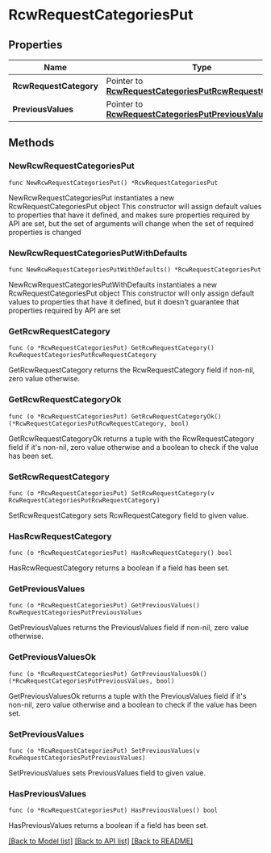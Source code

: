 # RcwRequestCategoriesPut

## Properties

Name | Type | Description | Notes
------------ | ------------- | ------------- | -------------
**RcwRequestCategory** | Pointer to [**RcwRequestCategoriesPutRcwRequestCategory**](RcwRequestCategoriesPutRcwRequestCategory.md) |  | [optional] 
**PreviousValues** | Pointer to [**RcwRequestCategoriesPutPreviousValues**](RcwRequestCategoriesPutPreviousValues.md) |  | [optional] 

## Methods

### NewRcwRequestCategoriesPut

`func NewRcwRequestCategoriesPut() *RcwRequestCategoriesPut`

NewRcwRequestCategoriesPut instantiates a new RcwRequestCategoriesPut object
This constructor will assign default values to properties that have it defined,
and makes sure properties required by API are set, but the set of arguments
will change when the set of required properties is changed

### NewRcwRequestCategoriesPutWithDefaults

`func NewRcwRequestCategoriesPutWithDefaults() *RcwRequestCategoriesPut`

NewRcwRequestCategoriesPutWithDefaults instantiates a new RcwRequestCategoriesPut object
This constructor will only assign default values to properties that have it defined,
but it doesn't guarantee that properties required by API are set

### GetRcwRequestCategory

`func (o *RcwRequestCategoriesPut) GetRcwRequestCategory() RcwRequestCategoriesPutRcwRequestCategory`

GetRcwRequestCategory returns the RcwRequestCategory field if non-nil, zero value otherwise.

### GetRcwRequestCategoryOk

`func (o *RcwRequestCategoriesPut) GetRcwRequestCategoryOk() (*RcwRequestCategoriesPutRcwRequestCategory, bool)`

GetRcwRequestCategoryOk returns a tuple with the RcwRequestCategory field if it's non-nil, zero value otherwise
and a boolean to check if the value has been set.

### SetRcwRequestCategory

`func (o *RcwRequestCategoriesPut) SetRcwRequestCategory(v RcwRequestCategoriesPutRcwRequestCategory)`

SetRcwRequestCategory sets RcwRequestCategory field to given value.

### HasRcwRequestCategory

`func (o *RcwRequestCategoriesPut) HasRcwRequestCategory() bool`

HasRcwRequestCategory returns a boolean if a field has been set.

### GetPreviousValues

`func (o *RcwRequestCategoriesPut) GetPreviousValues() RcwRequestCategoriesPutPreviousValues`

GetPreviousValues returns the PreviousValues field if non-nil, zero value otherwise.

### GetPreviousValuesOk

`func (o *RcwRequestCategoriesPut) GetPreviousValuesOk() (*RcwRequestCategoriesPutPreviousValues, bool)`

GetPreviousValuesOk returns a tuple with the PreviousValues field if it's non-nil, zero value otherwise
and a boolean to check if the value has been set.

### SetPreviousValues

`func (o *RcwRequestCategoriesPut) SetPreviousValues(v RcwRequestCategoriesPutPreviousValues)`

SetPreviousValues sets PreviousValues field to given value.

### HasPreviousValues

`func (o *RcwRequestCategoriesPut) HasPreviousValues() bool`

HasPreviousValues returns a boolean if a field has been set.


[[Back to Model list]](../README.md#documentation-for-models) [[Back to API list]](../README.md#documentation-for-api-endpoints) [[Back to README]](../README.md)


